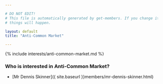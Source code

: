 ```yaml
---

# DO NOT EDIT!
# This file is automatically generated by get-members. If you change it, bad
# things will happen.

layout: default
title: "Anti-Common Market"

---
```


{% include interests/anti-common-market.md %}

### Who is interested in Anti-Common Market?


* [Mr Dennis Skinner]({ site.baseurl }}members/mr-dennis-skinner.html)
